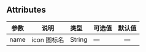 ## Attributes

参数   |   说明   |   类型	   |   可选值   |   默认值
---- |:----:|:---- |:---- |:----:|
name   |   icon 图标名   |   String   |   —   |   —   
